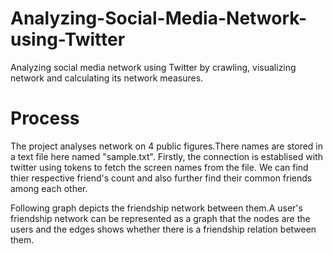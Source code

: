 # Analyzing-Social-Media-Network-using-Twitter
Analyzing social media network using Twitter by crawling, visualizing network and calculating its network measures.

# Process

The project analyses network on 4 public figures.There names are stored in a text file here named "sample.txt".
Firstly, the connection is establised with twitter using tokens to fetch the screen names from the file.
We can find thier respective friend's count and also further find their common friends among each other.

Following graph depicts the friendship network between them.A user's friendship network can be represented as a graph that the nodes
are the users and the edges shows whether there is a friendship relation between them.
